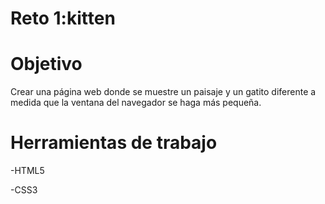 # Reto 1:kitten

# Objetivo
Crear una página web donde se muestre un paisaje y un gatito diferente a medida que la ventana del navegador se haga más pequeña.

# Herramientas de trabajo

-HTML5

-CSS3


